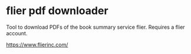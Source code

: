 # flier pdf downloader

Tool to download PDFs of the book summary service flier.
Requires a flier account.

https://www.flierinc.com/
